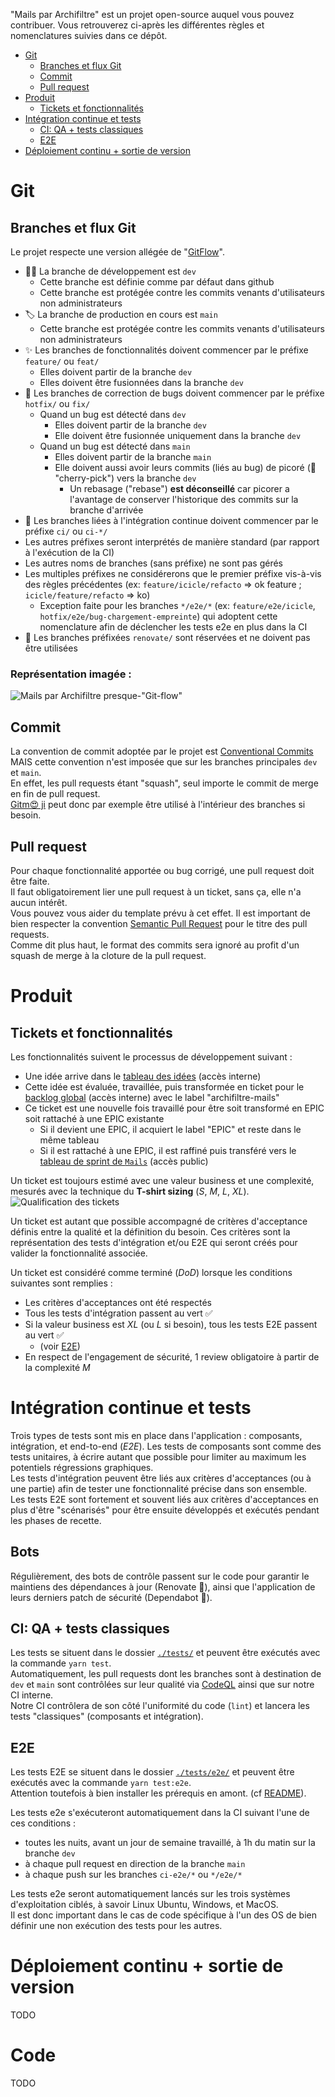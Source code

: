 "Mails par Archifiltre" est un projet open-source auquel vous pouvez contribuer. Vous retrouverez ci-après les différentes règles et nomenclatures suivies dans ce dépôt.

- [Git](#git)
  - [Branches et flux Git](#branches-et-flux-git)
  - [Commit](#commit)
  - [Pull request](#pull-request)
- [Produit](#produit)
  - [Tickets et fonctionnalités](#tickets-et-fonctionnalités)
- [Intégration continue et tests](#intégration-continue-et-tests)
  - [CI: QA + tests classiques](#ci-qa--tests-classiques)
  - [E2E](#e2e)
- [Déploiement continu + sortie de version](#déploiement-continu--sortie-de-version)

# Git
## Branches et flux Git
Le projet respecte une version allégée de "[GitFlow](https://danielkummer.github.io/git-flow-cheatsheet/index.fr_FR.html)".

- 🧑‍💻 La branche de développement est `dev`
  - Cette branche est définie comme par défaut dans github
  - Cette branche est protégée contre les commits venants d'utilisateurs non administrateurs
- 🏷️ La branche de production en cours est `main`
  - Cette branche est protégée contre les commits venants d'utilisateurs non administrateurs
- ✨ Les branches de fonctionnalités doivent commencer par le préfixe `feature/` ou `feat/`
  - Elles doivent partir de la branche `dev`
  - Elles doivent être fusionnées dans la branche `dev`
- 🐛 Les branches de correction de bugs doivent commencer par le préfixe `hotfix/` ou `fix/`
  - Quand un bug est détecté dans `dev`
    - Elles doivent partir de la branche `dev`
    - Elle doivent être fusionnée uniquement dans la branche `dev`
  - Quand un bug est détecté dans `main`
    - Elles doivent partir de la branche `main`
    - Elle doivent aussi avoir leurs commits (liés au bug) de picoré (🍒 "cherry-pick") vers la branche `dev`
      - Un rebasage ("rebase") **est déconseillé** car picorer a l'avantage de conserver l'historique des commits sur la branche d'arrivée
- 👷 Les branches liées à l'intégration continue doivent commencer par le préfixe `ci/` ou `ci-*/`
- Les autres préfixes seront interprétés de manière standard (par rapport à l'exécution de la CI)
- Les autres noms de branches (sans préfixe) ne sont pas gérés
- Les multiples préfixes ne considérerons que le premier préfixe vis-à-vis des règles précédentes (ex: `feature/icicle/refacto` => ok feature ; `icicle/feature/refacto` => ko)
  - Exception faite pour les branches `*/e2e/*` (ex: `feature/e2e/icicle`, `hotfix/e2e/bug-chargement-empreinte`) qui adoptent cette nomenclature afin de déclencher les tests e2e en plus dans la CI
- 🤖 Les branches préfixées `renovate/` sont réservées et ne doivent pas être utilisées

### Représentation imagée :
![`Mails par Archifiltre` presque-"Git-flow"](./docs/img/archifiltre-mails-git-flow.svg)


## Commit
La convention de commit adoptée par le projet est [Conventional Commits](https://www.conventionalcommits.org/en/v1.0.0/) MAIS cette convention n'est imposée que sur les branches principales `dev` et `main`.  
En effet, les pull requests étant "squash", seul importe le commit de merge en fin de pull request.  
[Gitm😍 ji](https://gitmoji.dev/) peut donc par exemple être utilisé à l'intérieur des branches si besoin.

## Pull request
Pour chaque fonctionnalité apportée ou bug corrigé, une pull request doit être faite.  
Il faut obligatoirement lier une pull request à un ticket, sans ça, elle n'a aucun intérêt.  
Vous pouvez vous aider du template prévu à cet effet. Il est important de bien respecter la convention [Semantic Pull Request](https://github.com/zeke/semantic-pull-requests) pour le titre des pull requests.  
Comme dit plus haut, le format des commits sera ignoré au profit d'un squash de merge à la cloture de la pull request.

# Produit
## Tickets et fonctionnalités
Les fonctionnalités suivent le processus de développement suivant :
- Une idée arrive dans le [tableau des idées](https://github.com/orgs/SocialGouv/projects/10) (accès interne)
- Cette idée est évaluée, travaillée, puis transformée en ticket pour le [backlog global](https://github.com/orgs/SocialGouv/projects/9) (accès interne) avec le label "archifiltre-mails"
- Ce ticket est une nouvelle fois travaillé pour être soit transformé en EPIC soit rattaché à une EPIC existante
  - Si il devient une EPIC, il acquiert le label "EPIC" et reste dans le même tableau
  - Si il est rattaché à une EPIC, il est raffiné puis transféré vers le [tableau de sprint de `Mails`](https://github.com/SocialGouv/archifiltre-mails/projects/4) (accès public)

Un ticket est toujours estimé avec une valeur business et une complexité, mesurés avec la technique du **T-shirt sizing** (*S*, *M*, *L*, *XL*).
![Qualification des tickets](docs/img/ticket-grooming.png)

Un ticket est autant que possible accompagné de critères d'acceptance définis entre la qualité et la définition du besoin. Ces critères sont la représentation des tests d'intégration et/ou E2E qui seront créés pour valider la fonctionnalité associée.

Un ticket est considéré comme terminé (*DoD*) lorsque les conditions suivantes sont remplies :
- Les critères d'acceptances ont été respectés
- Tous les tests d'intégration passent au vert ✅
- Si la valeur business est *XL* (ou *L* si besoin), tous les tests E2E passent au vert ✅
  - (voir [E2E](#e2e))
- En respect de l'engagement de sécurité, 1 review obligatoire à partir de la complexité *M*

# Intégration continue et tests
Trois types de tests sont mis en place dans l'application : composants, intégration, et end-to-end (*E2E*).
Les tests de composants sont comme des tests unitaires, à écrire autant que possible pour limiter au maximum les potentiels régressions graphiques.  
Les tests d'intégration peuvent être liés aux critères d'acceptances (ou à une partie) afin de tester une fonctionnalité précise dans son ensemble.  
Les tests E2E sont fortement et souvent liés aux critères d'acceptances en plus d'être "scénarisés" pour être ensuite développés et exécutés pendant les phases de recette.

## Bots
Régulièrement, des bots de contrôle passent sur le code pour garantir le maintiens des dépendances à jour (Renovate 🧹), ainsi que l'application de leurs derniers patch de sécurité (Dependabot 🤖).

## CI: QA + tests classiques
Les tests se situent dans le dossier [`./tests/`](./tests/) et peuvent être exécutés avec la commande `yarn test`.  
Automatiquement, les pull requests dont les branches sont à destination de `dev` et `main` sont contrôlées sur leur qualité via [CodeQL](https://codeql.github.com/) ainsi que sur notre CI interne.  
Notre CI contrôlera de son côté l'uniformité du code (`lint`) et lancera les tests "classiques" (composants et intégration).

## E2E
Les tests E2E se situent dans le dossier [`./tests/e2e/`](./tests/e2e/) et peuvent être exécutés avec la commande `yarn test:e2e`.  
Attention toutefois à bien installer les prérequis en amont. (cf [README](./README.md#e2e)).  

Les tests e2e s'exécuteront automatiquement dans la CI suivant l'une de ces conditions :
- toutes les nuits, avant un jour de semaine travaillé, à 1h du matin sur la branche `dev`
- à chaque pull request en direction de la branche `main`
- à chaque push sur les branches `ci-e2e/*` ou `*/e2e/*`

Les tests e2e seront automatiquement lancés sur les trois systèmes d'exploitation ciblés, à savoir Linux Ubuntu, Windows, et MacOS.  
Il est donc important dans le cas de code spécifique à l'un des OS de bien définir une non exécution des tests pour les autres.

# Déploiement continu + sortie de version
TODO

# Code
TODO
